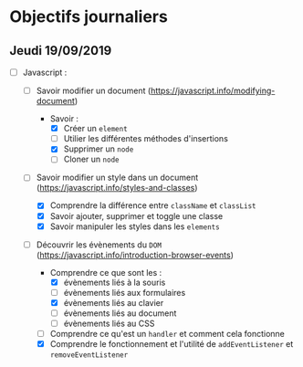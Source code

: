 # Objectifs journaliers

## Jeudi 19/09/2019

- [ ] Javascript :

  - [ ] Savoir modifier un document (https://javascript.info/modifying-document)

    - Savoir :
      - [x] Créer un `element`
      - [ ] Utilier les différentes méthodes d'insertions
      - [x] Supprimer un `node`
      - [ ] Cloner un `node`

  - [ ] Savoir modifier un style dans un document (https://javascript.info/styles-and-classes)

    - [x] Comprendre la différence entre `className` et `classList`
    - [x] Savoir ajouter, supprimer et toggle une classe
    - [x] Savoir manipuler les styles dans les `elements`

  - [ ] Découvrir les évènements du `DOM` (https://javascript.info/introduction-browser-events)
    - Comprendre ce que sont les :
      - [x] évènements liés à la souris
      - [ ] évènements liés aux formulaires
      - [x] évènements liés au clavier
      - [ ] évènements liés au document
      - [ ] évènements liés au CSS
    - [ ] Comprendre ce qu'est un `handler` et comment cela fonctionne
    - [x] Comprendre le fonctionnement et l'utilité de `addEventListener` et `removeEventListener`
